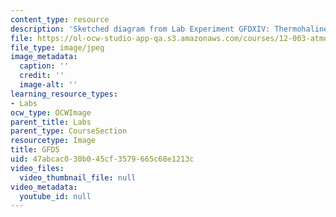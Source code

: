 ```yaml
---
content_type: resource
description: 'Sketched diagram from Lab Experiment GFDXIV: Thermohaline circulation.'
file: https://ol-ocw-studio-app-qa.s3.amazonaws.com/courses/12-003-atmosphere-ocean-and-climate-dynamics-fall-2008/47abcac030b045cf3579665c68e1213c_GFD5.jpg
file_type: image/jpeg
image_metadata:
  caption: ''
  credit: ''
  image-alt: ''
learning_resource_types:
- Labs
ocw_type: OCWImage
parent_title: Labs
parent_type: CourseSection
resourcetype: Image
title: GFD5
uid: 47abcac0-30b0-45cf-3579-665c68e1213c
video_files:
  video_thumbnail_file: null
video_metadata:
  youtube_id: null
---
```

